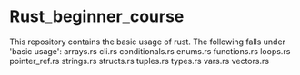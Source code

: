 # Rust_beginner_course

This repository contains the basic usage of rust. The following falls under 'basic usage':
arrays.rs
cli.rs
conditionals.rs
enums.rs
functions.rs
loops.rs
pointer_ref.rs
strings.rs
structs.rs
tuples.rs
types.rs
vars.rs
vectors.rs 
